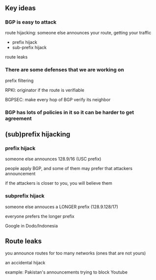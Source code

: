 #

## Key ideas

### BGP is easy to attack
route hijacking: someone else announces your route, getting your traffic
* prefix hijack
* sub-prefix hijack

route leaks

### There are some defenses that we are working on 

prefix filtering

RPKI: originator if the route is verifiable

BGPSEC: make every hop of BGP verify its neighbor

### BGP has lots of policies in it so it can be harder to get agreement

## (sub)prefix hijacking

### prefix hijack

someone else announces 128.9/16 (USC prefix)

people apply BGP, and some of them may prefer that attackers announcement

if the attackers is closer to you, you will believe them

### subprefix hijack

someone else annouces a LONGER prefix (128.9.128/17)

everyone prefers the longer prefix

Google in Dodo/Indonesia

## Route leaks

you announce routes for too many networks (ones that are not yours)

an accidental hijack

example: Pakistan's announcements trying to block Youtube

